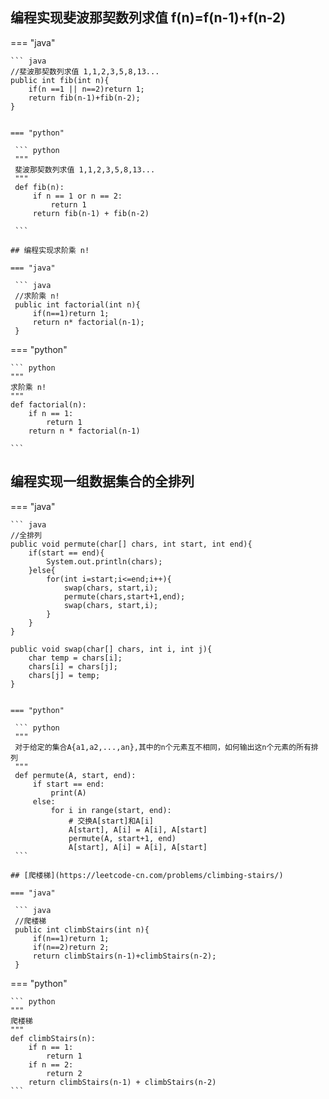 ## 编程实现斐波那契数列求值 f(n)=f(n-1)+f(n-2)

=== "java"

    ``` java
    //斐波那契数列求值 1,1,2,3,5,8,13...
    public int fib(int n){
        if(n ==1 || n==2)return 1;
        return fib(n-1)+fib(n-2);
    }
    
   ```

=== "python"

    ``` python
    """
    斐波那契数列求值 1,1,2,3,5,8,13...
    """
    def fib(n):
        if n == 1 or n == 2:
            return 1
        return fib(n-1) + fib(n-2)
                        
    ```

## 编程实现求阶乘 n!

=== "java"

    ``` java
    //求阶乘 n!
    public int factorial(int n){
        if(n==1)return 1;
        return n* factorial(n-1);
    }
   ```

=== "python"

    ``` python
    """
    求阶乘 n!
    """
    def factorial(n):
        if n == 1:
            return 1
        return n * factorial(n-1)
                        
    ```

## 编程实现一组数据集合的全排列

=== "java"

    ``` java
    //全排列
    public void permute(char[] chars, int start, int end){
        if(start == end){
            System.out.println(chars);
        }else{
            for(int i=start;i<=end;i++){
                swap(chars, start,i);
                permute(chars,start+1,end);
                swap(chars, start,i);
            }
        }
    }

    public void swap(char[] chars, int i, int j){
        char temp = chars[i];
        chars[i] = chars[j];
        chars[j] = temp;
    }
   ```

=== "python"

    ``` python
    """
    对于给定的集合A{a1,a2,...,an},其中的n个元素互不相同，如何输出这n个元素的所有排列
    """
    def permute(A, start, end):
        if start == end:
            print(A)
        else:
            for i in range(start, end):
                # 交换A[start]和A[i]
                A[start], A[i] = A[i], A[start]
                permute(A, start+1, end)
                A[start], A[i] = A[i], A[start]         
    ```    

## [爬楼梯](https://leetcode-cn.com/problems/climbing-stairs/)

=== "java"

    ``` java
    //爬楼梯
    public int climbStairs(int n){
        if(n==1)return 1;
        if(n==2)return 2;
        return climbStairs(n-1)+climbStairs(n-2);
    }
   ```

=== "python"

    ``` python
    """
    爬楼梯
    """
    def climbStairs(n):
        if n == 1:
            return 1
        if n == 2:
            return 2
        return climbStairs(n-1) + climbStairs(n-2)
    ```        